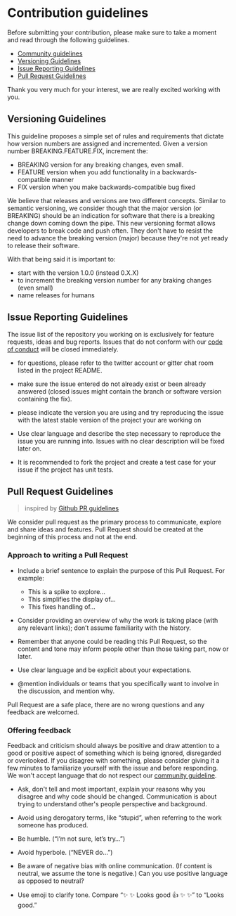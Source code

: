 # Contribution guidelines

Before submitting your contribution, please make sure to take a moment and read through the following guidelines.

- [Community guidelines](/community.md)
- [Versioning Guidelines](#versioning-guidelines)
- [Issue Reporting Guidelines](#issue-reporting-guidelines)
- [Pull Request Guidelines](#pull-request-guidelines)

Thank you very much for your interest, we are really excited working with you.

## Versioning Guidelines

This guideline proposes a simple set of rules and requirements that dictate how version numbers are assigned and incremented. Given a version number BREAKING.FEATURE.FIX, increment the:
  * BREAKING version for any breaking changes, even small.
  * FEATURE version when you add functionality in a backwards-compatible manner
  * FIX version when you make backwards-compatible bug fixed

We believe that releases and versions are two different concepts. Similar to semantic versioning, we consider though that the major version (or BREAKING) should be an indication for software that there is a breaking change down coming down the pipe. This new versioning format allows developers to break code and push often. They don't have to resist the need to advance the breaking version (major) because they're not yet ready to release their software.

With that being said it is important to:
  - start with the version 1.0.0 (instead 0.X.X)
  - to increment the breaking version number for any braking changes (even small)
  - name releases for humans

## Issue Reporting Guidelines

The issue list of the repository you working on is exclusively for feature requests, ideas and bug reports. Issues that do not conform with our [code of conduct](/community.md) will be closed immediately.

  - for questions, please refer to the twitter account or gitter chat room listed in the project README.

  - make sure the issue entered do not already exist or been already answered (closed issues might contain the branch or software version containing the fix).

  - please indicate the version you are using and try reproducing the issue with the latest stable version of the project your are working on

  - Use clear language and describe the step necessary to reproduce the issue you are running into. Issues with no clear description will be fixed later on.

  - It is recommended to fork the project and create a test case for your issue if the project has unit tests.


## Pull Request Guidelines

  > inspired by [Github PR guidelines](https://github.com/blog/1943-how-to-write-the-perfect-pull-request)

We consider pull request as the primary process to communicate, explore and share ideas and features. Pull Request should be created at the beginning of this process and not at the end.

### Approach to writing a Pull Request

  - Include a brief sentence to explain the purpose of this Pull Request. For example:
    * This is a spike to explore…
    * This simplifies the display of…
    * This fixes handling of…

  - Consider providing an overview of why the work is taking place (with any relevant links); don’t assume familiarity with the history.

  - Remember that anyone could be reading this Pull Request, so the content and tone may inform people other than those taking part, now or later.

  - Use clear language and be explicit about your expectations.

  - @mention individuals or teams that you specifically want to involve in the discussion, and mention why.

Pull Request are a safe place, there are no wrong questions and any feedback are welcomed.

### Offering feedback

Feedback and criticism should always be positive and draw attention to a good or positive aspect of something which is being ignored, disregarded or overlooked. If you disagree with something, please consider giving it a few minutes to familiarize yourself with the issue and before responding. We won't accept language that do not respect our [community guideline](/community.md).

  - Ask, don't tell and most important, explain your reasons why you disagree and why code should be changed. Communication is about trying to understand other's people perspective and background.

  - Avoid using derogatory terms, like “stupid”, when referring to the work someone has produced.

  - Be humble. (“I’m not sure, let’s try…”)

  - Avoid hyperbole. (“NEVER do…”)

  - Be aware of negative bias with online communication. (If content is neutral, we assume the tone is negative.) Can you use positive language as opposed to neutral?

  - Use emoji to clarify tone. Compare “✨ ✨ Looks good 👍 ✨ ✨” to “Looks good.”
